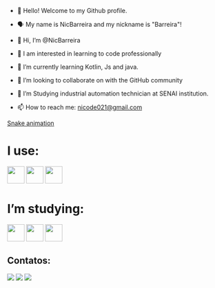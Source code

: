 - 👋 Hello! Welcome to my Github profile.
- 🗣️ My name is NicBarreira and my nickname is "Barreira"!

- 👋 Hi, I’m @NicBarreira
- 👀 I am interested in learning to code professionally
- 🌱 I’m currently learning Kotlin, Js and java.
- 💞️ I’m looking to collaborate on with the GitHub community
- 📓 I’m Studying industrial automation technician at SENAI institution.
- 📫 How to reach me: nicode021@gmail.com

<!---
NicBarreira/NicBarreira is a ✨ special ✨ repository because its `README.md` (this file) appears on your GitHub profile.
You can click the Preview link to take a look at your changes.
--->

[Snake animation](https://github.com/NicBarreira/NicBarreira/blob/output/github-contribution-grid-snake.svg)


# I use:

<img src="https://cdn.jsdelivr.net/gh/devicons/devicon/icons/html5/html5-original.svg" width="40" height="40" />  <img src="https://cdn.jsdelivr.net/gh/devicons/devicon/icons/css3/css3-original.svg" width="40" height="40" /> <img src="https://cdn.jsdelivr.net/gh/devicons/devicon/icons/cplusplus/cplusplus-original.svg" width="40" height="40"/>
          

# I’m studying:

<img src="https://cdn.jsdelivr.net/gh/devicons/devicon/icons/kotlin/kotlin-plain.svg" width="40" height="40"/> <img src="https://cdn.jsdelivr.net/gh/devicons/devicon/icons/javascript/javascript-original.svg" width="40" height="40"/> <img src="https://cdn.jsdelivr.net/gh/devicons/devicon/icons/androidstudio/androidstudio-original.svg" width="40" height="40"/>

## Contatos:

<div>

<a href="https://instagram.com/barreira.nf" target="_blank"><img src="https://img.shields.io/badge/-Instagram-%23E4405F?style=for-the-badge&logo=instagram&logoColor=white" target="_blank"></a>
<a href = "nicode021@gmail.com"><img src="https://img.shields.io/badge/Gmail-D14836?style=for-the-badge&logo=gmail&logoColor=white" target="_blank"></a>
<a href="https://www.linkedin.com/in/Nicolas Barreira" target="_blank"><img src="https://img.shields.io/badge/-LinkedIn-%230077B5?style=for-the-badge&logo=linkedin&logoColor=white" target="_blank"></a>   
</div>
          
          
          
          
          
          
